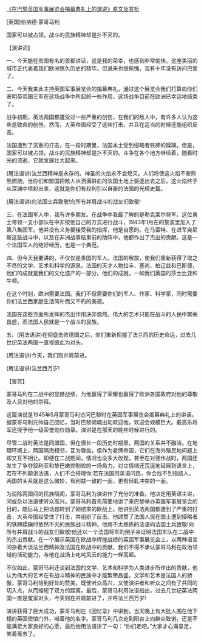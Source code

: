 [《在巴黎英国军事展览会揭幕典礼上的演说》原文及赏析](https://www.vrrw.net/wx/14540.html)

[英国]伯纳德·蒙哥马利

国家可以被占领，战斗的民族精神却是扑不灭的。

【演讲词】

一、今天能在贵国有名的首都讲话，这是我的荣幸，也感到非常愉快。这座美丽的城市正代表着我们欧洲悠久历史的精华。但说来也很惭愧，我有十年没有访问巴黎了。

二、今天我来此主持英国军事展览会的揭幕典礼，通过这个展览会我们打算向你们表明英帝国三军在这场战争中所起的一些作用，这场战争目前在欧洲已幸运地结束了。

战争初期，英法两国都遭受过一些严重的创伤，在我们的敌人中，有许多人认为这些是致命的创伤。然而，大英帝国经受了这些打击，并且在适当的时候还能组织反击。

法国遭到了沉重的打击，在一段时期里，法国本土受到侵略者铁蹄的蹂躏。但是，国家可以被占领，战斗的民族精神却是扑不灭的。斗争在各个地方继续着，随着时光的流逝，它就发展壮大起来。

(用法语讲)法兰西精神是永存的。神圣的火焰永不会熄灭。人们将使这火焰不断熊熊燃烧。当你们和盟国把敌人从洒满鲜血的法国土地上驱逐出去之后，这火焰终于从深渊中喷射出来，这就是你们有权利引以自豪的法国的光辉史篇。

(用法语讲)向法国士兵致敬!向所有并肩战斗的战友们致敬!

三、在法国军人中，我有许多朋友。在战争中我最了解的是勒克莱尔将军。这位勇士带领一支小部队在中非按他自己的方式进行战斗，1943年1月在的黎波里加入了第八集团军。他并没有义务要接受我的指挥，他是自愿的。在马雷特、在进军突尼斯这些战斗中，以及在非洲战事结束前的助阵中，他都作出了杰出的贡献。这是一个法国军人的绝好经历，也是一个典范。

四、但今天我要讲的，不仅仅是贵国的军人。法国的解放，使我们重新获得了取之不尽的文学、艺术和科学的源泉。法国的天才人物拉辛、塞尚、柏辽兹和巴斯德，他们的成就是我们的文化遗产的一部分。他们的成就，一如我们英国的莎士比亚和牛顿。

在这个时刻，欧洲需要法国。我们不但需要你们的军人、作家、科学家，同时需要你们法兰西家庭生活简朴而又不朽的美德。

法国在这些方面所发挥的杰出作用决非偶然。伟大的艺术只能在战斗的人民中繁荣昌盛，而法国人民就是一个战斗的民族。

五、(用法语讲)在彻底击败德国之后，你们重新把握了法兰西的历史命运，过去几世纪英法两国一直视彼此为对头。

(用法语讲)今天，我们则并肩前进。

(用法语讲)法兰西万岁!



【鉴赏】

蒙哥马利在二战中的显赫战绩，为他赢得了荣耀也赢得了欧洲各国政府对他的尊敬及人民对他的崇拜。

这篇演说是1945年5月蒙哥马利访问巴黎时在英国军事展览会揭幕典礼上的讲话。据蒙哥马利元帅自己回忆，当时巴黎倾城出动欢迎他，欢迎会规模巨大。戴高乐将军还授予他一级荣誉勋位勋章。演讲是在那天的晚些时候进行的。

尽管二战时英法是同盟国，但在很长一段历史时期里，两国的关系并不融洽。在地理环境上，两国隔海相邻，互为唇齿，但作为老牌帝国，它们在海外殖民地问题上却又互不相让。即便在二战期间，情况也没多大改观，甚至在对德作战时，两国还发生了争夺叙利亚和黎巴嫩控制权的一场角力。对立情绪还荒诞地延展到语言上，若在不列颠讲法语，人们不会搭理你;若在法国用英语问路，你会找不到指路人。两国的关系就是这么微妙，有利益一致的一面，更有倾轧冲突的一面。

为消除两国间的民族隔阂，蒙哥马利为演讲作了充分的准备。他决定用英语主讲，间或杂以法语使听众高兴。蒙哥马利首先简要地讲了来巴黎举办英国军事展览会的目的，随后马上把话题转到了刚结束的欧战上。他讲到英法两国都遭到了严重的打击，大英帝国经受住了打击，并组织了反击。他颂赞了法国人民在国土遭到侵略者的铁蹄蹂躏时依然不灭的民族战斗精神。他用不太熟练的法语向法国士兵致敬!向所有并肩战斗的战友们致敬!他还以一个法国将军的例子来证明法国军队在二战中的杰出贡献。在一个展示英国在欧战中辉煌战绩的英国军事展览会上，以两种语言间杂着大谈法兰西精神及法国在欧战中的贡献，我们不得不承认蒙哥马利在政治领域的活动能力，与他在战场上叱咤风云的能力一样高超。

不仅如此，蒙哥马利还谈到法国的文学、艺术和科学为人类进步所作出的贡献，他认为伟大的艺术在有战斗精神的民族中才能繁荣昌盛。文学和艺术是法国人的骄傲，蒙哥马利恰到好处的赞美，既使听众高兴，又使演讲者和听众之间有了共同的切入点，从而缩短了双方的距离。最后，蒙哥马利用法语指出，过去几世纪英法两国一直是冤家对头，今天则在并肩前进了，并呼法兰西万岁!

演讲获得了巨大成功，蒙哥马利在《回忆录》中讲到，当天晚上有大批人围在他下榻的英国使馆门外，喊着他的名字。蒙哥马利几次走到阳台上向群众致谢，还是不能满足大家良好的心愿，最后他用法语讲了一句：“你们走吧。”大家才心满意足，笑着离去了。

